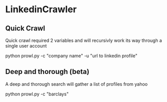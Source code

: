# LinkedinCrawler

## Quick Crawl
Quick crawl required 2 variables and will recursivly work its way through a single user account

python prowl.py -c "company name" -u "url to linkedin profile"

## Deep and thorough (beta)
A deep and thorough search will gather a list of profiles from yahoo

python prowl.py -c "barclays"
